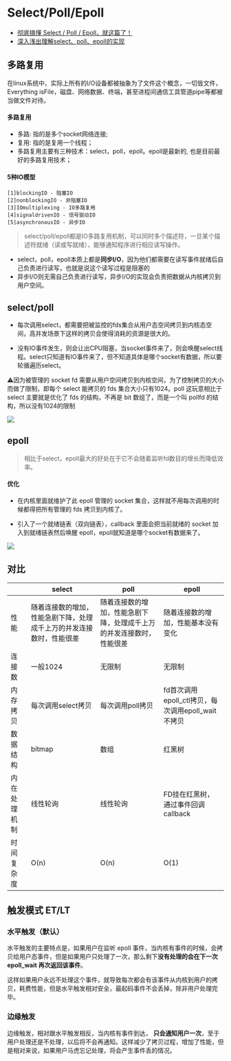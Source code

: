 # Select/Poll/Epoll

- [彻底搞懂 Select / Poll / Epoll，就这篇了！](https://developer.51cto.com/article/702199.html)
- [深入浅出理解select、poll、epoll的实现](https://zhuanlan.zhihu.com/p/367591714)



## 多路复用

在linux系统中，实际上所有的I/O设备都被抽象为了文件这个概念，一切皆文件，Everything isFile，磁盘、网络数据、终端，甚至进程间通信工具管道pipe等都被当做文件对待。

#### 多路复用

- 多路: 指的是多个socket网络连接;
- 复用: 指的是复用一个线程；
- 多路复用主要有三种技术：select，poll，epoll。epoll是最新的, 也是目前最好的多路复用技术；

#### 5种IO模型

```text
[1]blockingIO - 阻塞IO
[2]nonblockingIO - 非阻塞IO
[3]IOmultiplexing - IO多路复用
[4]signaldrivenIO - 信号驱动IO
[5]asynchronousIO - 异步IO
```

>  select/poll/epoll都是IO多路复用机制，可以同时多个描述符，一旦某个描述符就绪（读或写就绪），能够通知程序进行相应读写操作。 

- select，poll，epoll本质上都是**同步I/O**，因为他们都需要在读写事件就绪后自己负责进行读写，也就是说这个读写过程是阻塞的
- 异步I/O则无需自己负责进行读写，异步I/O的实现会负责把数据从内核拷贝到用户空间。

## select/poll

- 每次调用select，都需要把被监控的fds集合从用户态空间拷贝到内核态空间，高并发场景下这样的拷贝会使得消耗的资源是很大的。

- 没有IO事件发生，则会让出CPU阻塞，当socket事件来了，则会唤醒select线程。select只知道有IO事件来了，但不知道具体是哪个socket有数据，所以要轮循遍历select。

⚠️因为被管理的 socket fd 需要从用户空间拷贝到内核空间，为了控制拷贝的大小而做了限制，即每个 select 能拷贝的 fds 集合大小只有1024。poll 这玩意相比于 select 主要就是优化了 fds 的结构，不再是 bit 数组了，而是一个叫 pollfd 的结构，所以没有1024的限制

![](https://cdn.jsdelivr.net/gh/mouweng/FigureBed/img/202207181120957.gif)

## epoll

> 相比于select，epoll最大的好处在于它不会随着监听fd数目的增长而降低效率。

#### 优化

- 在内核里面就维护了此 epoll 管理的 socket 集合，这样就不用每次调用的时候都得把所有管理的 fds 拷贝到内核了。

- 引入了一个就绪链表（双向链表），callback 里面会把当前就绪的 socket 加入到就绪链表然后唤醒 epoll，epoll就知道是哪个socket有数据来了。

![](https://cdn.jsdelivr.net/gh/mouweng/FigureBed/img/202207181120903.gif)

## 对比

|              | select                                                       | poll                                                         | epoll                                             |
| ------------ | ------------------------------------------------------------ | ------------------------------------------------------------ | ------------------------------------------------- |
| 性能         | 随着连接数的增加，性能急剧下降，处理成千上万的并发连接数时，性能很差 | 随着连接数的增加，性能急剧下降，处理成千上万的并发连接数时，性能很差 | 随着连接数的增加，性能基本没有变化                |
| 连接数       | 一般1024                                                     | 无限制                                                       | 无限制                                            |
| 内存拷贝     | 每次调用select拷贝                                           | 每次调用poll拷贝                                             | fd首次调用epoll_ctl拷贝，每次调用epoll_wait不拷贝 |
| 数据结构     | bitmap                                                       | 数组                                                         | 红黑树                                            |
| 内在处理机制 | 线性轮询                                                     | 线性轮询                                                     | FD挂在红黑树，通过事件回调callback                |
| 时间复杂度   | O(n)                                                         | O(n)                                                         | O(1)                                              |

## 触发模式 ET/LT

### 水平触发（默认）

水平触发的主要特点是，如果用户在监听 epoll 事件，当内核有事件的时候，会拷贝给用户态事件，但是如果用户只处理了一次，那么剩下**没有处理的会在下一次 epoll_wait 再次返回该事件**。

这样如果用户永远不处理这个事件，就导致每次都会有该事件从内核到用户的拷贝，耗费性能，但是水平触发相对安全，最起码事件不会丢掉，除非用户处理完毕。

### 边缘触发

边缘触发，相对跟水平触发相反，当内核有事件到达， **只会通知用户一次**，至于用户处理还是不处理，以后将不会再通知。这样减少了拷贝过程，增加了性能，但是相对来说，如果用户马虎忘记处理，将会产生事件丢的情况。

